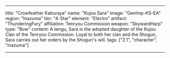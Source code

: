 ---

title: "Crowfeather Kaburaya"
name: "Kujou Sara"
image: "GenImp-KS-EA"
region: "Inazuma"
tier: "4-Star"
element: "Electro"
artifact: "ThunderingFury"
affiliation: Tenryou Commission
weapon: "SkywardHarp"
type: "Bow"
content: A tengu, Sara is the adopted daughter of the Kujou Clan of the Tenryou Commission. Loyal to both her clan and the Shogun, Sara carries out her orders by the Shogun's will.
tags: ["2.1", "character", "inazuma"]

---